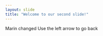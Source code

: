 ```yaml
---
layout: slide
title: "Welcome to our second slide!"
---
```

Marin changed
Use the left arrow to go back
